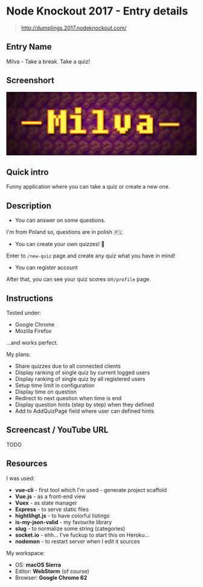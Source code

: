 # Node Knockout 2017 - Entry details

> http://dumplings.2017.nodeknockout.com/

## Entry Name

Milva - Take a break. Take a quiz!

## Screenshort

![](./static/images/promo/banner-600x200.jpg)

## Quick intro

Funny application where you can take a quiz or create a new one.

## Description

* You can answer on some questions.

I'm from Poland so, questions are in polish 🇵🇱

* You can create your own quizzes! 🚀

Enter to `/new-quiz` page and create any quiz what you have in mind!

* You can register account

After that, you can see your quiz scores on`/profile` page.

## Instructions

Tested under:

- Google Chrome
- Mozilla Firefox

...and works perfect.

My plans:

- Share quizzes due to all connected clients
- Display ranking of single quiz by current logged users
- Display ranking of single quiz by all registered users
- Setup time limit in configuration
- Display time on question
- Redirect to next question when time is end
- Display question hints (step by step) when they defined
- Add to AddQuizPage field where user can defined hints

## Screencast / YouTube URL

TODO

## Resources

I was used:

- **vue-cli** - first tool which I'm used - generate project scaffold
- **Vue.js** - as a front-end view
- **Vuex** - as state manager
- **Express** - to serve static files
- **hightlihgt.js** - to have colorful listings
- **is-my-json-valid** - my favourite library
- **slug** - to normalize some string (categories)
- **socket.io** - ehh... I've fuckup to start this on Heroku...
- **nodemon** - to restart server when I edit it sources

My workspace:

- OS: **macOS Sierra**
- Editor: **WebStorm** (of course)
- Browser: **Google Chrome 62**
